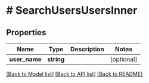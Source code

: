 # # SearchUsersUsersInner

## Properties

Name | Type | Description | Notes
------------ | ------------- | ------------- | -------------
**user_name** | **string** |  | [optional]

[[Back to Model list]](../../README.md#models) [[Back to API list]](../../README.md#endpoints) [[Back to README]](../../README.md)
